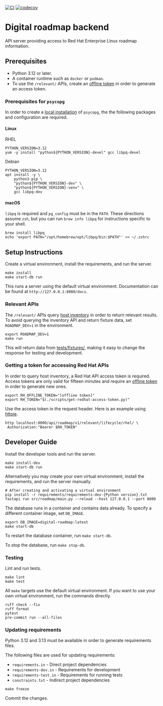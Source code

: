 [![CI](https://github.com/RedHatInsights/digital-roadmap-backend/actions/workflows/ci.yml/badge.svg)](https://github.com/RedHatInsights/digital-roadmap-backend/actions/workflows/ci.yml)
[![codecov](https://codecov.io/gh/RedHatInsights/digital-roadmap-backend/graph/badge.svg?token=1K4JGKV8EA)](https://codecov.io/gh/RedHatInsights/digital-roadmap-backend)


# Digital roadmap backend

API server providing access to Red Hat Enterprise Linux roadmap information.


## Prerequisites

- Python 3.12 or later.
- A container runtime such as `docker` or `podman`.
- To use the `/relevant/` APIs, create an [offline token] in order to generate an access token.

### Prerequisites for `psycopg` ###

In order to create a [local installation] of `psycopg`, the the following packages and configuration are required.

#### Linux ####

RHEL

```shell
PYTHON_VERSION=3.12
yum -y install "python${PYTHON_VERSION}-devel" gcc libpq-devel
```

Debian

```shell
PYTHON_VERSION=3.12
apt install -y \
    python3-pip \
    "python${PYTHON_VERSION}-dev" \
    "python${PYTHON_VERSION}-venv" \
    gcc libpq-dev
```

#### macOS ####

`libpq` is required and `pg_config` must be in the `PATH`. These directions assume `zsh`, but you can run `brew info libpq` for instructions specific to your shell.

```shell
brew install libpq
echo 'export PATH="/opt/homebrew/opt/libpq/bin:$PATH"' >> ~/.zshrc
```


## Setup Instructions

Create a virtual environment, install the requirements, and run the server.

```shell
make install
make start-db run
```

This runs a server using the default virtual environment. Documentation can be found at  `http://127.0.0.1:8000/docs`.

### Relevant APIs

The `/relevant/` APIs query [host inventory] in order to return relevant results. To avoid querying the inventory API and return fixture data, set `ROADMAP_DEV=1` in the environment.

```
export ROADMAP_DEV=1
make run
```

This will return data from [tests/fixtures/](tests/fixtures), making it easy to change the response for testing and development.

### Getting a token for accessing Red Hat APIs

In order to query host inventory, a Red Hat API access token is required. Access tokens are only valid for fifteen minutes and require an [offline token] in order to generate new ones.

```
export RH_OFFLINE_TOKEN="[offline token]"
export RH_TOKEN="$(./scripts/get-redhat-access-token.py)"
```

Use the access token in the request header. Here is an example using [httpie].

```
http localhost:8000/api/roadmap/v1/relevant/lifecycle/rhel/ \
 Authorization:"Bearer $RH_TOKEN"
```

## Developer Guide
Install the developer tools and run the server.

```shell
make install-dev
make start-db run
```

Alternatively you may create your own virtual environment, install the requirements, and run the server manually.
```
# After creating and activating a virtual environment
pip install -r requirements/requirements-dev-{Python version}.txt
fastapi run src/roadmap/main.py --reload --host 127.0.0.1 --port 8000
```

The database runs in a container and contains data already. To specify a different container image, set `DB_IMAGE`.

```shell
export DB_IMAGE=digital-roadmap:latest
make start-db
```

To restart the database container, run `make start-db`.

To stop the database, run `make stop-db`.

### Testing

Lint and run tests.

```shell
make lint
make test
```

All `make` targets use the default virtual environment. If you want to use your own virtual environment, run the commands directly.

```shell
ruff check --fix
ruff format
pytest
pre-commit run --all-files
```


### Updating requirements

Python 3.12 and 3.13 must be available in order to generate requirements files.

The following files are used for updating requirements:

- `requirements.in` - Direct project dependencies
- `requirements-dev.in` - Requirements for development
- `requirements-test.in` - Requirements for running tests
- `constraints.txt` - Indirect project dependencies

```
make freeze
```

Commit the changes.


[local installation]: https://www.psycopg.org/psycopg3/docs/basic/install.html#local-installation
[offline token]: https://access.redhat.com/articles/3626371
[host inventory]: https://developers.redhat.com/api-catalog/api/inventory
[httpie]: https://httpie.io/docs/cli
